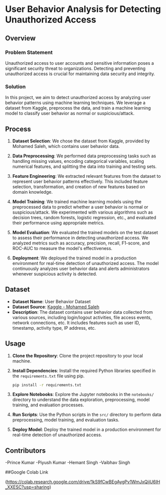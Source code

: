 # User Behavior Analysis for Detecting Unauthorized Access

## Overview

### Problem Statement
Unauthorized access to user accounts and sensitive information poses a significant security threat to organizations. Detecting and preventing unauthorized access is crucial for maintaining data security and integrity.

### Solution
In this project, we aim to detect unauthorized access by analyzing user behavior patterns using machine learning techniques. We leverage a dataset from Kaggle, preprocess the data, and train a machine learning model to classify user behavior as normal or suspicious/attack.

## Process

1. **Dataset Selection**: We chose the dataset from Kaggle, provided by Mohamed Saleh, which contains user behavior data.

2. **Data Preprocessing**: We performed data preprocessing tasks such as handling missing values, encoding categorical variables, scaling numerical features, and splitting the data into training and testing sets.

3. **Feature Engineering**: We extracted relevant features from the dataset to represent user behavior patterns effectively. This included feature selection, transformation, and creation of new features based on domain knowledge.

4. **Model Training**: We trained machine learning models using the preprocessed data to predict whether a user behavior is normal or suspicious/attack. We experimented with various algorithms such as decision trees, random forests, logistic regression, etc., and evaluated their performance using appropriate metrics.

5. **Model Evaluation**: We evaluated the trained models on the test dataset to assess their performance in detecting unauthorized access. We analyzed metrics such as accuracy, precision, recall, F1-score, and ROC-AUC to measure the model's effectiveness.

6. **Deployment**: We deployed the trained model in a production environment for real-time detection of unauthorized access. The model continuously analyzes user behavior data and alerts administrators whenever suspicious activity is detected.

## Dataset
- **Dataset Name**: User Behavior Dataset
- **Dataset Source**: [Kaggle - Mohamed Saleh](https://www.kaggle.com/datasets/mohamedsaleh123/datasets123)
- **Description**: The dataset contains user behavior data collected from various sources, including login/logout activities, file access events, network connections, etc. It includes features such as user ID, timestamp, activity type, IP address, etc.


## Usage

1. **Clone the Repository**: Clone the project repository to your local machine.

2. **Install Dependencies**: Install the required Python libraries specified in the `requirements.txt` file using pip.

    ```bash
    pip install -r requirements.txt
    ```

3. **Explore Notebooks**: Explore the Jupyter notebooks in the `notebooks/` directory to understand the data exploration, preprocessing, model training, and evaluation processes.

4. **Run Scripts**: Use the Python scripts in the `src/` directory to perform data preprocessing, model training, and evaluation tasks.

5. **Deploy Model**: Deploy the trained model in a production environment for real-time detection of unauthorized access.

## Contributors

-Prince Kumar
-Piyush Kumar
-Hemant Singh
-Vaibhav Singh

##Google Colab Link 

(https://colab.research.google.com/drive/1kS9fCwBEgAygPv1WmJxQijU6IH_XXESC?usp=sharing)

